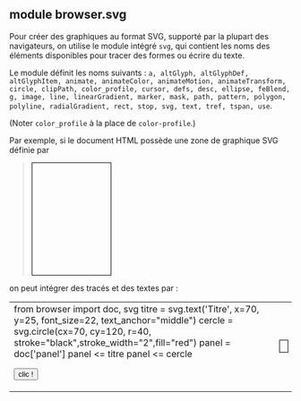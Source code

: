 module **browser.svg**
----------------------

Pour créer des graphiques au format SVG, supporté par la plupart des
navigateurs, on utilise le module intégré `svg`, qui contient les noms des
éléments disponibles pour tracer des formes ou écrire du texte.

Le module définit les noms suivants : `a, altGlyph, altGlyphDef, altGlyphItem,
animate, animateColor, animateMotion, animateTransform, circle, clipPath,
color_profile, cursor, defs, desc, ellipse, feBlend, g, image, line,
linearGradient, marker, mask, path, pattern, polygon, polyline, radialGradient,
rect, stop, svg, text, tref, tspan, use`.

(Noter `color_profile` à la place de `color-profile`.)

Par exemple, si le document HTML possède une zone de graphique SVG définie par 

>    <svg xmlns="http://www.w3.org/2000/svg" xmlns:xlink="http://www.w3.org/1999/xlink" 
>        width="140" height="200" style="border-style:solid;border-width:1;border-color:#000;">
>      <g id="panel"></g>
>    </svg>

on peut intégrer des tracés et des textes par :

<table>
<tr>
<td>
    from browser import doc, svg
    titre = svg.text('Titre', x=70, y=25, font_size=22,
                     text_anchor="middle")
    cercle = svg.circle(cx=70, cy=120, r=40,
                        stroke="black",stroke_width="2",fill="red")
    panel = doc['panel']
    panel <= titre
    panel <= cercle

<button onclick="run_svg()">clic !</button>
</td>
<td>
<script type="text/python">
def run_svg():
    from browser import doc, svg
    titre = svg.text('Titre', x=70, y=25, font_size=22,
                     text_anchor="middle")
    cercle = svg.circle(cx=70, cy=120, r=40,
                        stroke="black", stroke_width=2, fill="red")
    panel = doc['panel']
    panel <= titre
    panel <= cercle
</script>
<svg xmlns="http://www.w3.org/2000/svg" xmlns:xlink="http://www.w3.org/1999/xlink" 
  width="140" height="200" style="border-style:solid;border-width:1;border-color:#000;">
  <g id="panel"></g>
</svg>
</td>
</tr>
</table>

